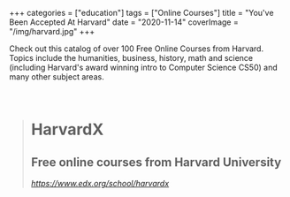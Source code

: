 +++
categories = ["education"]
tags = ["Online Courses"]
title = "You've Been Accepted At Harvard"
date = "2020-11-14"
coverImage = "/img/harvard.jpg"
+++

Check out this catalog of over 100 Free Online Courses from Harvard. Topics include the humanities, business, history, math and science (including Harvard's award winning intro to Computer Science CS50) and many other subject areas.

<!--more-->

<br>

<blockquote class="quoteback" darkmode="" data-title="Harvard%20University" data-author="" cite="https://www.edx.org/school/harvardx">
<h1 class="h1">HarvardX</h1><h2 class="h2 mb-4">Free online courses from Harvard University</h2>
<footer><cite> <a href="https://www.edx.org/school/harvardx">https://www.edx.org/school/harvardx</a></cite></footer>
</blockquote><script note="" src="https://cdn.jsdelivr.net/gh/Blogger-Peer-Review/quotebacks@1/quoteback.js"></script>
